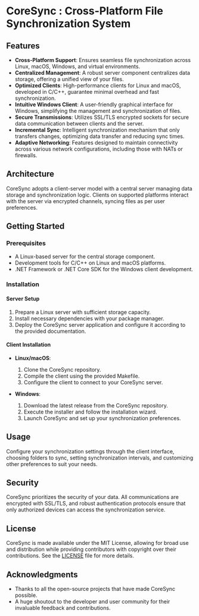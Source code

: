 # CoreSync : Cross-Platform File Synchronization System

## Features
- **Cross-Platform Support**: Ensures seamless file synchronization across Linux, macOS, Windows, and virtual environments.
- **Centralized Management**: A robust server component centralizes data storage, offering a unified view of your files.
- **Optimized Clients**: High-performance clients for Linux and macOS, developed in C/C++, guarantee minimal overhead and fast synchronization.
- **Intuitive Windows Client**: A user-friendly graphical interface for Windows, simplifying the management and synchronization of files.
- **Secure Transmissions**: Utilizes SSL/TLS encrypted sockets for secure data communication between clients and the server.
- **Incremental Sync**: Intelligent synchronization mechanism that only transfers changes, optimizing data transfer and reducing sync times.
- **Adaptive Networking**: Features designed to maintain connectivity across various network configurations, including those with NATs or firewalls.

## Architecture
CoreSync adopts a client-server model with a central server managing data storage and synchronization logic. Clients on supported platforms interact with the server via encrypted channels, syncing files as per user preferences.

## Getting Started

### Prerequisites
- A Linux-based server for the central storage component.
- Development tools for C/C++ on Linux and macOS platforms.
- .NET Framework or .NET Core SDK for the Windows client development.

### Installation

#### Server Setup
1. Prepare a Linux server with sufficient storage capacity.
2. Install necessary dependencies with your package manager.
3. Deploy the CoreSync server application and configure it according to the provided documentation.

#### Client Installation
- **Linux/macOS**:
  1. Clone the CoreSync repository.
  2. Compile the client using the provided Makefile.
  3. Configure the client to connect to your CoreSync server.

- **Windows**:
  1. Download the latest release from the CoreSync repository.
  2. Execute the installer and follow the installation wizard.
  3. Launch CoreSync and set up your synchronization preferences.

## Usage
Configure your synchronization settings through the client interface, choosing folders to sync, setting synchronization intervals, and customizing other preferences to suit your needs.

## Security
CoreSync prioritizes the security of your data. All communications are encrypted with SSL/TLS, and robust authentication protocols ensure that only authorized devices can access the synchronization service.

## License
CoreSync is made available under the MIT License, allowing for broad use and distribution while providing contributors with copyright over their contributions. See the [LICENSE](LICENSE) file for more details.

## Acknowledgments
- Thanks to all the open-source projects that have made CoreSync possible.
- A huge shoutout to the developer and user community for their invaluable feedback and contributions.

